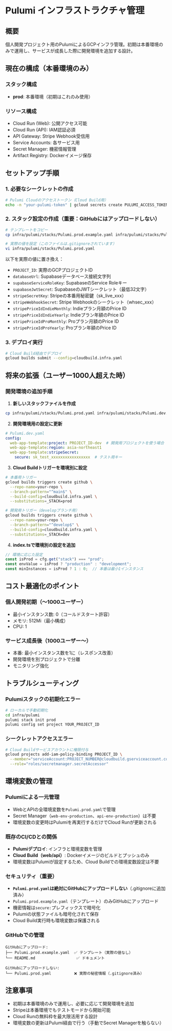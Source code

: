 # Pulumi インフラストラクチャ管理

## 概要
個人開発プロジェクト用のPulumiによるGCPインフラ管理。初期は本番環境のみで運用し、サービスが成長した際に開発環境を追加する設計。

## 現在の構成（本番環境のみ）

### スタック構成
- **prod**: 本番環境（初期はこれのみ使用）

### リソース構成
- Cloud Run (Web): 公開アクセス可能
- Cloud Run (API): IAM認証必須  
- API Gateway: Stripe Webhook受信用
- Service Accounts: 各サービス用
- Secret Manager: 機密情報管理
- Artifact Registry: Dockerイメージ保存

## セットアップ手順

### 1. 必要なシークレットの作成
```bash
# Pulumi Cloudのアクセストークン（Cloud Build用）
echo -n "your-pulumi-token" | gcloud secrets create PULUMI_ACCESS_TOKEN --data-file=-
```

### 2. スタック設定の作成（重要：GitHubにはアップロードしない）
```bash
# テンプレートをコピー
cp infra/pulumi/stacks/Pulumi.prod.example.yaml infra/pulumi/stacks/Pulumi.prod.yaml

# 実際の値を設定（このファイルは.gitignoreされています）
vi infra/pulumi/stacks/Pulumi.prod.yaml
```

以下を実際の値に置き換え：

- `PROJECT_ID`: 実際のGCPプロジェクトID
- `databaseUrl`: Supabaseデータベース接続文字列
- `supabaseServiceRoleKey`: SupabaseのService Roleキー
- `supabaseJwtSecret`: SupabaseのJWTシークレット（最低32文字）
- `stripeSecretKey`: Stripeの本番用秘密鍵（sk_live_xxx）
- `stripeWebhookSecret`: Stripe Webhookのシークレット（whsec_xxx）
- `stripePriceIdIndieMonthly`: Indieプラン月額のPrice ID
- `stripePriceIdIndieYearly`: Indieプラン年額のPrice ID
- `stripePriceIdProMonthly`: Proプラン月額のPrice ID
- `stripePriceIdProYearly`: Proプラン年額のPrice ID

### 3. デプロイ実行
```bash
# Cloud Build経由でデプロイ
gcloud builds submit --config=cloudbuild.infra.yaml
```

## 将来の拡張（ユーザー1000人超えた時）

### 開発環境の追加手順

1. **新しいスタックファイルを作成**
```bash
cp infra/pulumi/stacks/Pulumi.prod.yaml infra/pulumi/stacks/Pulumi.dev.yaml
```

2. **開発環境用の設定に更新**
```yaml
# Pulumi.dev.yaml
config:
  web-app-template:project: PROJECT_ID-dev  # 開発用プロジェクトを使う場合
  web-app-template:region: asia-northeast1
  web-app-template:stripeSecret:
    secure: sk_test_xxxxxxxxxxxxxxxxx  # テスト用キー
```

3. **Cloud Buildトリガーを環境別に設定**
```bash
# 本番用トリガー
gcloud builds triggers create github \
  --repo-name=your-repo \
  --branch-pattern="^main$" \
  --build-config=cloudbuild.infra.yaml \
  --substitutions=_STACK=prod

# 開発用トリガー（developブランチ用）
gcloud builds triggers create github \
  --repo-name=your-repo \
  --branch-pattern="^develop$" \
  --build-config=cloudbuild.infra.yaml \
  --substitutions=_STACK=dev
```

4. **index.tsで環境別の設定を追加**
```typescript
// 環境に応じた設定
const isProd = cfg.get("stack") === "prod";
const envValue = isProd ? "production" : "development";
const minInstances = isProd ? 1 : 0;  // 本番は最小1インスタンス
```

## コスト最適化のポイント

### 個人開発初期（〜1000ユーザー）
- 最小インスタンス数: 0（コールドスタート許容）
- メモリ: 512Mi（最小構成）
- CPU: 1

### サービス成長後（1000ユーザー〜）
- 本番: 最小インスタンス数を1に（レスポンス改善）
- 開発環境を別プロジェクトで分離
- モニタリング強化

## トラブルシューティング

### Pulumiスタックの初期化エラー
```bash
# ローカルで手動初期化
cd infra/pulumi
pulumi stack init prod
pulumi config set project YOUR_PROJECT_ID
```

### シークレットアクセスエラー
```bash
# Cloud Buildサービスアカウントに権限付与
gcloud projects add-iam-policy-binding PROJECT_ID \
  --member="serviceAccount:PROJECT_NUMBER@cloudbuild.gserviceaccount.com" \
  --role="roles/secretmanager.secretAccessor"
```

## 環境変数の管理

### Pulumiによる一元管理
- WebとAPIの全環境変数を`Pulumi.prod.yaml`で管理
- Secret Manager（`web-env-production`、`api-env-production`）は不要
- 環境変数の変更時はPulumiを再実行するだけでCloud Runが更新される

### 既存のCI/CDとの関係
- **Pulumiデプロイ**: インフラと環境変数を管理
- **Cloud Build（web/api）**: Dockerイメージのビルドとプッシュのみ
- 環境変数はPulumiが設定するため、Cloud Buildでの環境変数設定は不要

### セキュリティ（重要）
- **`Pulumi.prod.yaml`は絶対にGitHubにアップロードしない**（.gitignoreに追加済み）
- `Pulumi.prod.example.yaml`（テンプレート）のみGitHubにアップロード
- 機密情報は`secure:`プレフィックスで暗号化
- Pulumiの状態ファイルも暗号化されて保存
- Cloud Build実行時も環境変数は保護される

### GitHubでの管理
```
GitHubにアップロード:
├── Pulumi.prod.example.yaml  ✅ テンプレート（実際の値なし）
└── README.md                  ✅ ドキュメント

GitHubにアップロードしない:
└── Pulumi.prod.yaml          ❌ 実際の秘密情報（.gitignore済み）
```

## 注意事項
- 初期は本番環境のみで運用し、必要に応じて開発環境を追加
- Stripeは本番環境でもテストモードから開始可能
- Cloud Runの無料枠を最大限活用する設計
- 環境変数の更新はPulumi経由で行う（手動でSecret Managerを触らない）